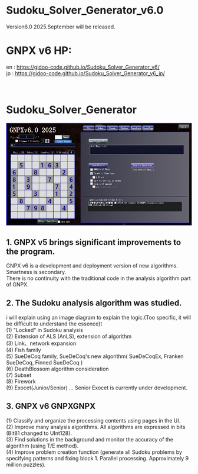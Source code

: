 # Sudoku_Solver_Generator_v6.0
  Version6.0 2025.September will be released.

# GNPX v6 HP:
  en : https://gidoo-code.github.io/Sudoku_Solver_Generator_v6/<br>
  jp : https://gidoo-code.github.io/Sudoku_Solver_Generator_v6_jp/<br>
<br><br>

# Sudoku_Solver_Generator
![GNPX](./images0/GNPX_start.png)<br>


## 1. GNPX v5 brings significant improvements to the program.<br>
   GNPX v6 is a development and deployment version of new algorithms. Smartness is secondary.<br>
   There is no continuity with the traditional code in the analysis algorithm part of GNPX.<br>

## 2. The Sudoku analysis algorithm was studied.<br>
   i will explain using an image diagram to explain the logic.(Too specific, it will be difficult to understand the essence)t<br>
  (1) "Locked" in Sudoku analysis<br>
  (2) Extension of ALS (AnLS), extension of algorithm<br>
  (3) Link、network expansion<br>
  (4) Fish family<br>
  (5) SueDeCoq family, SueDeCoq's new algorithm( SueDeCoqEx, Franken SueDeCoq, Finned SueDeCoq )<br>
  (6) DeathBlossom algorithm consideration<br>
  (7) Subset<br>
  (8) Firework<br>
  (9) Exocet(Junior/Senior) ... Senior Exocet is currently under development.<br>

## 3. GNPX v6 GNPXGNPX<br>
  (1) Classify and organize the processing contents using pages in the UI.<br>
  (2) Improve many analysis algorithms. All algorithms are expressed in bits (Bit81 changed to UInt128).<br>
  (3) Find solutions in the background and monitor the accuracy of the algorithm (using T/E method).<br>
  (4) Improve problem creation function (generate all Sudoku problems by specifying patterns and fixing block 1. Parallel processing. Approximately 9 million puzzles).<br>